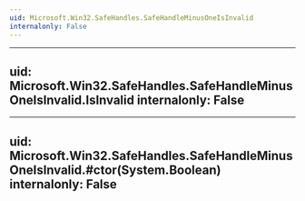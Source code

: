 ```yaml
---
uid: Microsoft.Win32.SafeHandles.SafeHandleMinusOneIsInvalid
internalonly: False
---
```


---
uid: Microsoft.Win32.SafeHandles.SafeHandleMinusOneIsInvalid.IsInvalid
internalonly: False
---

---
uid: Microsoft.Win32.SafeHandles.SafeHandleMinusOneIsInvalid.#ctor(System.Boolean)
internalonly: False
---
